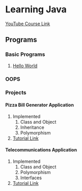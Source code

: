 # Learning Java

[YouTube Course Link](https://youtube.com/playlist?list=PLsyeobzWxl7pe_IiTfNyr55kwJPWbgxB5&si=UMyY9C5OP4osLccf)

## Programs

### Basic Programs

1. [Hello World](Basic/HelloWorld.java)


### OOPS

### Projects

#### Pizza Bill Generator Application

1. Implemented  
   1. Class and Object
   2. Inheritance
   3. Polymorphism
2. [Tutorial Link](https://youtu.be/m-_ytU_B4so)

#### Telecommunications Application

1. Implemented  
   1. Class and Object
   2. Polymorphism
   3. Interfaces
2. [Tutorial Link](https://youtu.be/WDstsqmG4lQ?list=PLH4J8-mrXarEW2LuvRX_rOrVFnWdZA8NB)